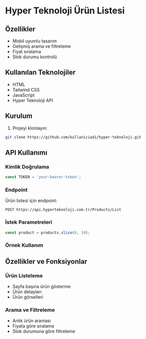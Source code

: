 # Hyper Teknoloji Ürün Listesi

## Özellikler

-  Mobil uyumlu tasarım
-  Gelişmiş arama ve filtreleme
-  Fiyat sıralama
-  Stok durumu kontrolü

## Kullanılan Teknolojiler

- HTML
- Tailwind CSS
- JavaScript 
- Hyper Teknoloji API

## Kurulum

1. Projeyi klonlayın:
```bash
git clone https://github.com/kullaniciadi/hyper-teknoloji.git
```


## API Kullanımı

### Kimlik Doğrulama


```javascript
const TOKEN = 'your-bearer-token';
```

### Endpoint

Ürün listesi için endpoint:
```
POST https://api.hyperteknoloji.com.tr/Products/List
```

### İstek Parametreleri

```javascript
const product = products.slice(0, 10);
```

### Örnek Kullanım


## Özellikler ve Fonksiyonlar

### Ürün Listeleme
- Sayfa başına ürün gösterme
- Ürün detayları 
- Ürün görselleri

### Arama ve Filtreleme
- Anlık ürün araması
- Fiyata göre sıralama
- Stok durumuna göre filtreleme






